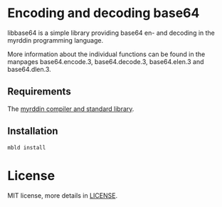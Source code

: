 Encoding and decoding base64
============================

libbase64 is a simple library providing base64 en- and decoding
in the myrddin programming language.

More information about the individual functions can be found in
the manpages base64.encode.3, base64.decode.3, base64.elen.3 and
base64.dlen.3.

Requirements
------------

The [myrddin compiler and standard library](https://github.com/oridb/mc).

Installation
------------

	mbld install

License
=======

MIT license, more details in [LICENSE](./LICENSE).
